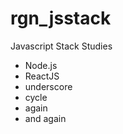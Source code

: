 # rgn_jsstack

Javascript Stack Studies

* Node.js
* ReactJS
* underscore
* cycle
* again
* and again
